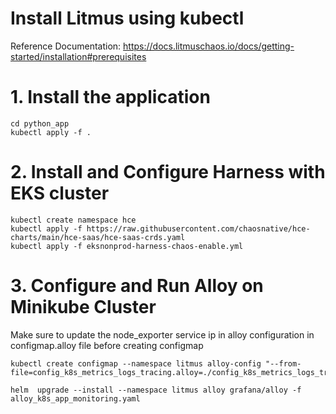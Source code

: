 # Install Litmus using kubectl
Reference Documentation: 
    https://docs.litmuschaos.io/docs/getting-started/installation#prerequisites


# 1. Install the application  

    cd python_app
    kubectl apply -f .

# 2. Install and Configure Harness with EKS cluster

    kubectl create namespace hce
    kubectl apply -f https://raw.githubusercontent.com/chaosnative/hce-charts/main/hce-saas/hce-saas-crds.yaml
    kubectl apply -f eksnonprod-harness-chaos-enable.yml

# 3. Configure and Run Alloy on Minikube Cluster

Make sure to update the node_exporter service ip in alloy configuration in configmap.alloy file before creating configmap

    kubectl create configmap --namespace litmus alloy-config "--from-file=config_k8s_metrics_logs_tracing.alloy=./config_k8s_metrics_logs_tracing.alloy"

    helm  upgrade --install --namespace litmus alloy grafana/alloy -f alloy_k8s_app_monitoring.yaml